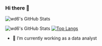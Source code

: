 
### Hi there 👋


![wd6's GitHub Stats](https://github-readme-stats.vercel.app/api?username=wd6&show_icons=true&include_all_commits=true&theme=dark)


![wd6's GitHub Stats](https://github-readme-stats.vercel.app/api/top-langs/?username=wd6&layout=compact&theme=dark)
[![Top Langs](https://github-readme-stats.vercel.app/api/top-langs/?username=wd6&layout=compact)](https://github.com/wd6/github-readme-stats)


- 🔭 I’m currently working as a data analyst

<!-- **wd6/wd6** is a ✨ _special_ ✨ repository because its `README.md` (this file) appears on your GitHub profile. >



